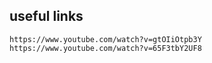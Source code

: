 ## useful links

    https://www.youtube.com/watch?v=gtOIiOtpb3Y
    https://www.youtube.com/watch?v=65F3tbY2UF8